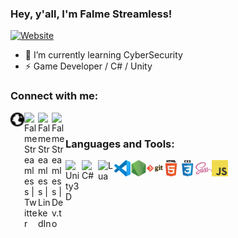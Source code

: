 ### Hey, y'all, I'm Falme Streamless!

[![Website](https://img.shields.io/website?label=falme.com.br&style=for-the-badge&url=http://falme.com.br/portfolio/index.php)](http://falme.com.br/portfolio/index.php)
<!---
[![Dev.to](https://img.shields.io/twitter/follow/falmeStreamless?color=1DA1F2&logo=twitter&style=for-the-badge)](https://twitter.com/intent/follow?original_referer=https%3A%2F%2Fgithub.com%2FfalmeStreamless&screen_name=falmeStreamless)
--->

- 🌱 I’m currently learning CyberSecurity
- ⚡ Game Developer / C# / Unity

### Connect with me:

[<img align="left" alt="falme.com.br" width="22px" src="https://raw.githubusercontent.com/iconic/open-iconic/master/svg/globe.svg" />][website]
[<img align="left" alt="Falme Streamless | Twitter" width="22px" src="https://cdn.jsdelivr.net/npm/simple-icons@v3/icons/twitter.svg" />][twitter]
[<img align="left" alt="Falme Streamless | LinkedIn" width="22px" src="https://cdn.jsdelivr.net/npm/simple-icons@v3/icons/linkedin.svg" />][linkedin]
[<img align="left" alt="Falme Streamless | Dev.to" width="22px" src="https://d2fltix0v2e0sb.cloudfront.net/dev-badge.svg" />][dev.to]

<br />

### Languages and Tools:

[<img align="left" alt="Unity3D" width="26px" src="https://cdn.jsdelivr.net/npm/simple-icons@v3/icons/unity.svg" />][github]
[<img align="left" alt="C#" width="26px" src="https://cdn.jsdelivr.net/npm/simple-icons@v3/icons/csharp.svg" />][github]
[<img align="left" alt="Lua" width="26px" src="https://cdn.jsdelivr.net/npm/simple-icons@v3/icons/lua.svg" />][github]
[<img align="left" alt="Visual Studio Code" width="26px" src="https://raw.githubusercontent.com/github/explore/80688e429a7d4ef2fca1e82350fe8e3517d3494d/topics/visual-studio-code/visual-studio-code.png" />][github]
[<img align="left" alt="Node.js" width="26px" src="https://raw.githubusercontent.com/github/explore/80688e429a7d4ef2fca1e82350fe8e3517d3494d/topics/nodejs/nodejs.png" />][github]
[<img align="left" alt="Git" width="26px" src="https://raw.githubusercontent.com/github/explore/80688e429a7d4ef2fca1e82350fe8e3517d3494d/topics/git/git.png" />][github]
[<img align="left" alt="HTML5" width="26px" src="https://raw.githubusercontent.com/github/explore/80688e429a7d4ef2fca1e82350fe8e3517d3494d/topics/html/html.png" />][github]
[<img align="left" alt="CSS3" width="26px" src="https://raw.githubusercontent.com/github/explore/80688e429a7d4ef2fca1e82350fe8e3517d3494d/topics/css/css.png" />][github]
[<img align="left" alt="Sass" width="26px" src="https://raw.githubusercontent.com/github/explore/80688e429a7d4ef2fca1e82350fe8e3517d3494d/topics/sass/sass.png" />][github]
[<img align="left" alt="JavaScript" width="26px" src="https://raw.githubusercontent.com/github/explore/80688e429a7d4ef2fca1e82350fe8e3517d3494d/topics/javascript/javascript.png" />][github]

<br />
<br />

[website]: http://falme.com.br/portfolio/index.php
[twitter]: https://twitter.com/FalmeStreamless
[instagram]: https://www.instagram.com/falmestreamless/
[linkedin]: https://www.linkedin.com/in/falme/
[github]: https://github.com/Falme
[dev.to]: https://dev.to/falme
